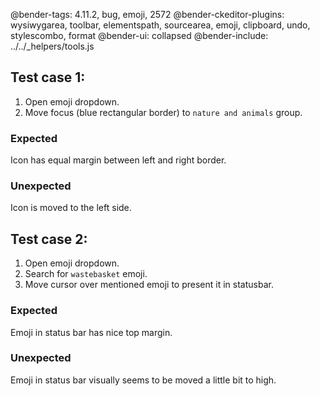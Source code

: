 @bender-tags: 4.11.2, bug, emoji, 2572
@bender-ckeditor-plugins: wysiwygarea, toolbar, elementspath, sourcearea, emoji, clipboard, undo, stylescombo, format
@bender-ui: collapsed
@bender-include: ../../_helpers/tools.js

## Test case 1:

1. Open emoji dropdown.
2. Move focus (blue rectangular border) to `nature and animals` group.
### Expected
Icon has equal margin between left and right border.
### Unexpected
Icon is moved to the left side.

## Test case 2:
1. Open emoji dropdown.
2. Search for `wastebasket` emoji.
3. Move cursor over mentioned emoji to present it in statusbar.
### Expected
Emoji in status bar has nice top margin.
### Unexpected
Emoji in status bar visually seems to be moved a little bit to high.
